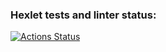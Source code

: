 ### Hexlet tests and linter status:
[![Actions Status](https://github.com/MegaKek123/frontend-project-44/actions/workflows/hexlet-check.yml/badge.svg)](https://github.com/MegaKek123/frontend-project-44/actions)